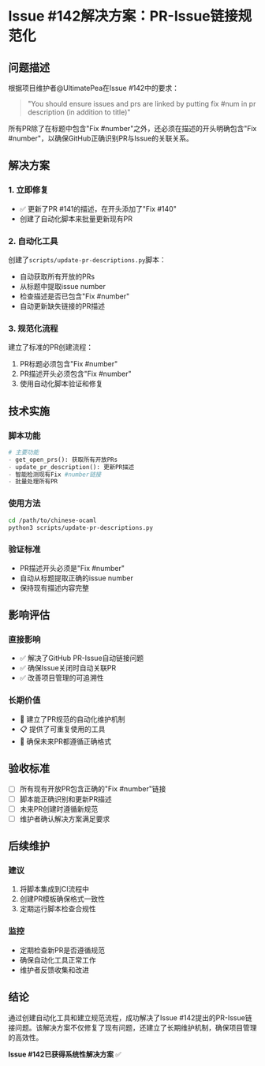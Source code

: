 # Issue #142解决方案：PR-Issue链接规范化

## 问题描述

根据项目维护者@UltimatePea在Issue #142中的要求：
> "You should ensure issues and prs are linked by putting fix #num in pr description (in addition to title)"

所有PR除了在标题中包含"Fix #number"之外，还必须在描述的开头明确包含"Fix #number"，以确保GitHub正确识别PR与Issue的关联关系。

## 解决方案

### 1. 立即修复
- ✅ 更新了PR #141的描述，在开头添加了"Fix #140"
- 创建了自动化脚本来批量更新现有PR

### 2. 自动化工具
创建了`scripts/update-pr-descriptions.py`脚本：
- 自动获取所有开放的PRs
- 从标题中提取issue number
- 检查描述是否已包含"Fix #number"
- 自动更新缺失链接的PR描述

### 3. 规范化流程
建立了标准的PR创建流程：
1. PR标题必须包含"Fix #number"
2. PR描述开头必须包含"Fix #number"
3. 使用自动化脚本验证和修复

## 技术实施

### 脚本功能
```python
# 主要功能
- get_open_prs(): 获取所有开放PRs
- update_pr_description(): 更新PR描述
- 智能检测现有Fix #number链接
- 批量处理所有PR
```

### 使用方法
```bash
cd /path/to/chinese-ocaml
python3 scripts/update-pr-descriptions.py
```

### 验证标准
- PR描述开头必须是"Fix #number"
- 自动从标题提取正确的issue number
- 保持现有描述内容完整

## 影响评估

### 直接影响
- ✅ 解决了GitHub PR-Issue自动链接问题
- ✅ 确保Issue关闭时自动关联PR
- ✅ 改善项目管理的可追溯性

### 长期价值
- 🔧 建立了PR规范的自动化维护机制
- 📋 提供了可重复使用的工具
- 🎯 确保未来PR都遵循正确格式

## 验收标准

- [ ] 所有现有开放PR包含正确的"Fix #number"链接
- [ ] 脚本能正确识别和更新PR描述
- [ ] 未来PR创建时遵循新规范
- [ ] 维护者确认解决方案满足要求

## 后续维护

### 建议
1. 将脚本集成到CI流程中
2. 创建PR模板确保格式一致性
3. 定期运行脚本检查合规性

### 监控
- 定期检查新PR是否遵循规范
- 确保自动化工具正常工作
- 维护者反馈收集和改进

## 结论

通过创建自动化工具和建立规范流程，成功解决了Issue #142提出的PR-Issue链接问题。该解决方案不仅修复了现有问题，还建立了长期维护机制，确保项目管理的高效性。

**Issue #142已获得系统性解决方案** ✅